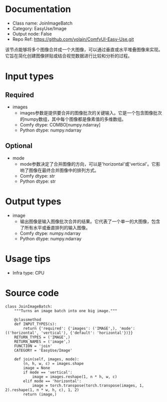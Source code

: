 # Documentation
- Class name: JoinImageBatch
- Category: EasyUse/Image
- Output node: False
- Repo Ref: https://github.com/yolain/ComfyUI-Easy-Use.git

该节点能够将多个图像合并成一个大图像，可以通过垂直或水平堆叠图像来实现。它旨在简化创建图像拼贴或结合视觉数据进行比较和分析的过程。

# Input types
## Required
- images
    - images参数是提供要合并的图像批次的关键输入。它是一个包含图像批次的numpy数组，其中每个图像都是像素值的多维数组。
    - Comfy dtype: COMBO[numpy.ndarray]
    - Python dtype: numpy.ndarray
## Optional
- mode
    - mode参数决定了合并图像的方向，可以是'horizontal'或'vertical'。它影响了图像在最终合并图像中的排列方式。
    - Comfy dtype: str
    - Python dtype: str

# Output types
- image
    - 输出图像是输入图像批次合并的结果。它代表了一个单一的大图像，包含了所有水平或垂直排列的输入图像。
    - Comfy dtype: numpy.ndarray
    - Python dtype: numpy.ndarray

# Usage tips
- Infra type: CPU

# Source code
```
class JoinImageBatch:
    """Turns an image batch into one big image."""

    @classmethod
    def INPUT_TYPES(s):
        return {'required': {'images': ('IMAGE',), 'mode': (('horizontal', 'vertical'), {'default': 'horizontal'})}}
    RETURN_TYPES = ('IMAGE',)
    RETURN_NAMES = ('image',)
    FUNCTION = 'join'
    CATEGORY = 'EasyUse/Image'

    def join(self, images, mode):
        (n, h, w, c) = images.shape
        image = None
        if mode == 'vertical':
            image = images.reshape(1, n * h, w, c)
        elif mode == 'horizontal':
            image = torch.transpose(torch.transpose(images, 1, 2).reshape(1, n * w, h, c), 1, 2)
        return (image,)
```